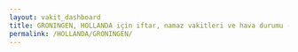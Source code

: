 ```yaml
---
layout: vakit_dashboard
title: GRONINGEN, HOLLANDA için iftar, namaz vakitleri ve hava durumu - ilçe/eyalet seç
permalink: /HOLLANDA/GRONINGEN/
---
```


<script type="text/javascript">
  var GLOBAL_COUNTRY = 'HOLLANDA';
  var GLOBAL_CITY = 'GRONINGEN';
  var GLOBAL_STATE = '';
  var lat = 72;
  var lon = 21;
</script>
